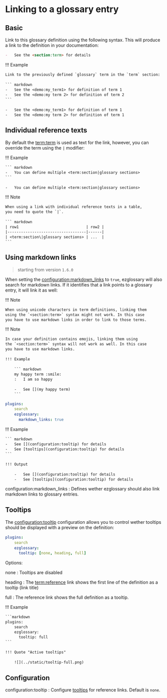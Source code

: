 # Linking to a glossary entry

## Basic

Link to this glossary definition using the following
syntax. This will produce a link to the definition in your documentation:

``` markdown
-   See the <section:term> for details
```

!!! Example

    Link to the previously defined `glossary` term in the `term` section:

    ``` markdown
    -   See the <demo:my_term1> for definition of term 1
    -   See the <demo:my term 2> for definition of term 2
    ```

    -   See the <demo:my_term1> for definition of term 1
    -   See the <demo:my term 2> for definition of term 1

## Individual reference texts

By default the <term:term> is used as text for the link, however,
you can override the term using the `|` modifier:

!!! Example

    ``` markdown
    -   You can define multiple <term:section|glossary sections>
    ```

    -   You can define multiple <term:section|glossary sections>

!!! Note

    When using a link with individual reference texts in a table,
    you need to quote the `|`.

    ``` markdown
    | row1                              | row2 |
    |-----------------------------------|------|
    | <term:section\|glossary sections> | ...  |
    ```

## Using markdown links
> starting from version `1.6.0`

When setting the <configuration:markdown_links> to `true`, 
ezglossary will also search for markdown links. If it identifies that
a link points to a glossary entry, it will link it as well:

!!! Note

    When using unicode characters in term definitions, linking them
    using the `<section:term>` syntax might not work. In this case
    you have to use markdown links in order to link to those terms.

!!! Note

    In case your definition contains emojis, linking them using
    the `<section:term>` syntax will not work as well. In this case
    you have to use markdown links.

    !!! Example

        ``` markdown
        my happy term :smile:
        :   I am so happy

        -   See [](my happy term)
        ```

``` yaml
plugins:
    search
    ezglossary:
      markdown_links: true
```

!!! Example

    ``` markdown
    -   See [](configuration:tooltip) for details
    -   See [tooltips](configuration:tooltip) for details
    ```

    !!! Output

        -   See [](configuration:tooltip) for details
        -   See [tooltips](configuration:tooltip) for details


configuration:markdown_links
:   Defines wether ezglossary should also link markdown links to
    glossary entries.


## Tooltips

The <configuration:tooltip> configuration allows you to control wether
tooltips should be displayed with a preview on the definition:

``` yaml
plugins:
    search
    ezglossary:
      tooltip: [none, heading, full]
```

Options:

none
:   Tooltips are disabled

heading
:   The <term:reference> link shows the first line of the definition as a tooltip
    (link title)

full
:   The reference link shows the full definition as a tooltip.

!!! Example

    ```markdown
    plugins:
        search
        ezglossary:
          tooltip: full
    ```

    !!! Quote "Active tooltips"

        ![](../static/tooltip-full.png)


## Configuration

configuration:tooltip
:   Configure [tooltips](#tooltips) for reference links. Default is `none`.
